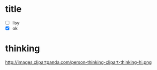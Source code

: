# title

- [ ] lisy
- [x] ok

# thinking
http://images.clipartpanda.com/person-thinking-clipart-thinking-hi.png
